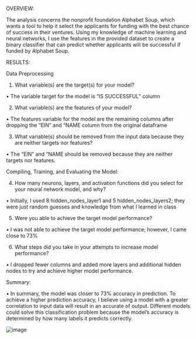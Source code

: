 OVERVIEW:

The analysis concerns the nonprofit foundation Alphabet Soup, which wants a tool to help it select the applicants for funding with the best chance of success in their ventures. Using my knowledge of machine learning and neural networks, I use the features in the provided dataset to create a binary classifier that can predict whether applicants will be successful if funded by Alphabet Soup.

RESULTS:

Data Preprocessing

1.	What variable(s) are the target(s) for your model?

•	The variable target for the model is “IS SUCCESSFUL” column

2.	What variable(s) are the features of your model?

•	The features variable for the model are the remaining columns after dropping the “EIN” and “NAME column from the original dataframe

3.	What variable(s) should be removed from the input data because they are neither targets nor features?

•	The “EIN” and “NAME should be removed because they are neither targets nor 
  features.

Compiling, Training, and Evaluating the Model:

4.	How many neurons, layers, and activation functions did you select for your neural network model, and why?

•	Initially, I used 8 hidden_nodes_layer1 and 5 hidden_nodes_layers2; they were just random guesses and knowledge from what I learned in class

5.	Were you able to achieve the target model performance?

•	I was not able to achieve the target model performance; however, I came close to 73%

6.	What steps did you take in your attempts to increase model performance?

•	I dropped fewer columns and added more layers and additional hidden nodes to try and achieve higher model performance.

Summary:

•	In summary, the model was closer to 73% accuracy in prediction. To achieve a higher prediction accuracy, I believe using a model with a greater correlation to input data will result in an accurate of output. Different models could solve this classification problem because the model’s accuracy is determined by how many labels it predicts correctly.





![image](https://github.com/user-attachments/assets/3f8cfb8c-f325-4756-b334-82293f9d8d12)

